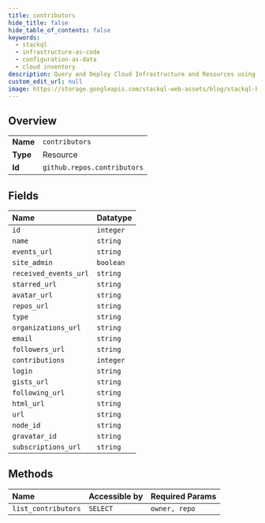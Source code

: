```yaml
---
title: contributors
hide_title: false
hide_table_of_contents: false
keywords:
  - stackql
  - infrastructure-as-code
  - configuration-as-data
  - cloud inventory
description: Query and Deploy Cloud Infrastructure and Resources using SQL
custom_edit_url: null
image: https://storage.googleapis.com/stackql-web-assets/blog/stackql-blog-post-featured-image.png
---
```

  
    

## Overview
<table><tbody>
<tr><td><b>Name</b></td><td><code>contributors</code></td></tr>
<tr><td><b>Type</b></td><td>Resource</td></tr>
<tr><td><b>Id</b></td><td><code>github.repos.contributors</code></td></tr>
</tbody></table>

## Fields
| Name | Datatype |
|:-----|:---------|
| `id` | `integer` |
| `name` | `string` |
| `events_url` | `string` |
| `site_admin` | `boolean` |
| `received_events_url` | `string` |
| `starred_url` | `string` |
| `avatar_url` | `string` |
| `repos_url` | `string` |
| `type` | `string` |
| `organizations_url` | `string` |
| `email` | `string` |
| `followers_url` | `string` |
| `contributions` | `integer` |
| `login` | `string` |
| `gists_url` | `string` |
| `following_url` | `string` |
| `html_url` | `string` |
| `url` | `string` |
| `node_id` | `string` |
| `gravatar_id` | `string` |
| `subscriptions_url` | `string` |
## Methods
| Name | Accessible by | Required Params |
|:-----|:--------------|:----------------|
| `list_contributors` | `SELECT` | `owner, repo` |
